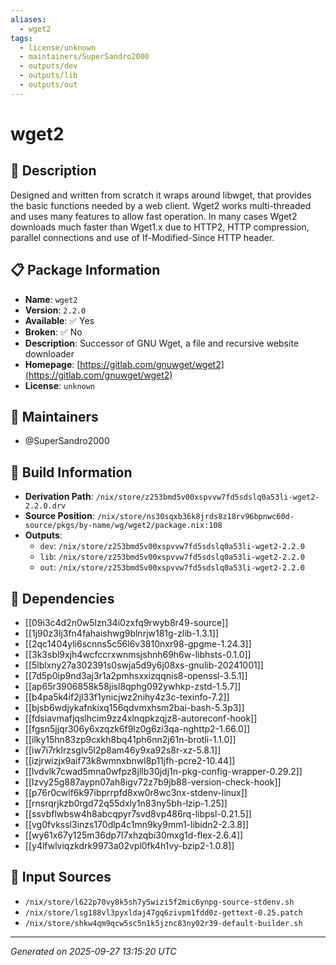 ```yaml
---
aliases:
  - wget2
tags:
  - license/unknown
  - maintainers/SuperSandro2000
  - outputs/dev
  - outputs/lib
  - outputs/out
---
```


# wget2

## 📝 Description

Designed and written from scratch it wraps around libwget, that provides the basic
functions needed by a web client.
Wget2 works multi-threaded and uses many features to allow fast operation.
In many cases Wget2 downloads much faster than Wget1.x due to HTTP2, HTTP compression,
parallel connections and use of If-Modified-Since HTTP header.


## 📋 Package Information

- **Name**: `wget2`
- **Version**: `2.2.0`
- **Available**: ✅ Yes
- **Broken**: ✅ No
- **Description**: Successor of GNU Wget, a file and recursive website downloader
- **Homepage**: [https://gitlab.com/gnuwget/wget2](https://gitlab.com/gnuwget/wget2)
- **License**: `unknown`
## 👥 Maintainers

- @SuperSandro2000


## 🔧 Build Information

- **Derivation Path**: `/nix/store/z253bmd5v00xspvvw7fd5sdslq0a53li-wget2-2.2.0.drv`
- **Source Position**: `/nix/store/ns30sqxb36k8jrds8z18rv96bpnwc60d-source/pkgs/by-name/wg/wget2/package.nix:108`
- **Outputs**:
  - `dev`:  `/nix/store/z253bmd5v00xspvvw7fd5sdslq0a53li-wget2-2.2.0`
  - `lib`:  `/nix/store/z253bmd5v00xspvvw7fd5sdslq0a53li-wget2-2.2.0`
  - `out`:  `/nix/store/z253bmd5v00xspvvw7fd5sdslq0a53li-wget2-2.2.0`

## 🔗 Dependencies

- [[09i3c4d2n0w5lzn34i0zxfq9rwyb8r49-source]]
- [[1j90z3lj3fn4fahaishwg9blnrjw181g-zlib-1.3.1]]
- [[2qc1404yli6scnns5c56l6v3810nxr98-gpgme-1.24.3]]
- [[3k3sbl9xjh4wcfccrxwnmsjshnh69h6w-libhsts-0.1.0]]
- [[5lblxny27a302391s0swja5d9y6j08xs-gnulib-20241001]]
- [[7d5p0ip9nd3aj3r1a2pmhsxxizqqnis8-openssl-3.5.1]]
- [[ap65r3906858k58jisl8qphg092ywhkp-zstd-1.5.7]]
- [[b4pa5k4if2jl33f1ynicjwz2nihy4z3c-texinfo-7.2]]
- [[bjsb6wdjykafnkixq156qdvmxhsm2bai-bash-5.3p3]]
- [[fdsiavmafjqslhcim9zz4xlnqpkzqjz8-autoreconf-hook]]
- [[fgsn5jjqr306y6xzqzk6f9lz0g6zi3qa-nghttp2-1.66.0]]
- [[ilky15hn83zp9cxkh8bq41ph6nn2j61n-brotli-1.1.0]]
- [[iw7i7rklrzsglv5l2p8am46y9xa92s8r-xz-5.8.1]]
- [[izjrwizjx9aif73k8wmnxbnwl8p11jfh-pcre2-10.44]]
- [[lvdvlk7cwad5mna0wfpz8jllb30jdj1n-pkg-config-wrapper-0.29.2]]
- [[lzvy25g887aypn07ah8igv72z7b9jb88-version-check-hook]]
- [[p76r0cwlf6k97ibprrpfd8xw0r8wc3nx-stdenv-linux]]
- [[rnsrqrjkzb0rgd72q55dxly1n83ny5bh-lzip-1.25]]
- [[ssvbflwbsw4h8abcqpyr7svd8vp486rq-libpsl-0.21.5]]
- [[vg0fvkssl3inzs170dlp4c1mn9ky9mm1-libidn2-2.3.8]]
- [[wy61x67y125m36dp7l7xhzqbi30mxg1d-flex-2.6.4]]
- [[y4lfwlviqzkdrk9973a02vpl0fk4h1vy-bzip2-1.0.8]]

## 📁 Input Sources

- `/nix/store/l622p70vy8k5sh7y5wizi5f2mic6ynpg-source-stdenv.sh`
- `/nix/store/lsg188vl3pyxldaj47gq6zivpm1fdd0z-gettext-0.25.patch`
- `/nix/store/shkw4qm9qcw5sc5n1k5jznc83ny02r39-default-builder.sh`

---
*Generated on 2025-09-27 13:15:20 UTC*
